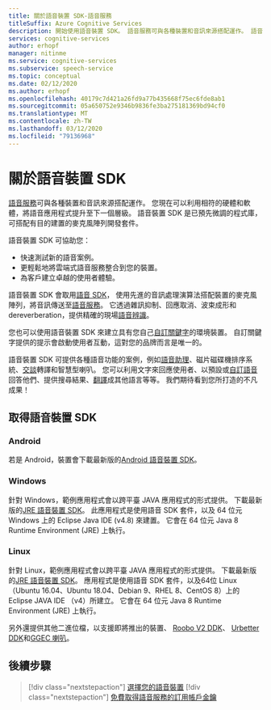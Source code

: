 ```yaml
---
title: 關於語音裝置 SDK-語音服務
titleSuffix: Azure Cognitive Services
description: 開始使用語音裝置 SDK。 語音服務可與各種裝置和音訊來源搭配運作。 語音裝置 SDK 是已預先微調的程式庫，可搭配有目的建置的麥克風陣列開發套件。
services: cognitive-services
author: erhopf
manager: nitinme
ms.service: cognitive-services
ms.subservice: speech-service
ms.topic: conceptual
ms.date: 02/12/2020
ms.author: erhopf
ms.openlocfilehash: 40179c7d421a26fd9a77b435668f75ec6fde8ab1
ms.sourcegitcommit: 05a650752e9346b9836fe3ba275181369bd94cf0
ms.translationtype: MT
ms.contentlocale: zh-TW
ms.lasthandoff: 03/12/2020
ms.locfileid: "79136968"
---
```

# <a name="about-the-speech-devices-sdk"></a>關於語音裝置 SDK

[語音服務](overview.md)可與各種裝置和音訊來源搭配運作。 您現在可以利用相符的硬體和軟體，將語音應用程式提升至下一個層級。 語音裝置 SDK 是已預先微調的程式庫，可搭配有目的建置的麥克風陣列開發套件。

語音裝置 SDK 可協助您：

- 快速測試新的語音案例。
- 更輕鬆地將雲端式語音服務整合到您的裝置。
- 為客戶建立卓越的使用者體驗。

語音裝置 SDK 會取用[語音 SDK](speech-sdk.md)， 使用先進的音訊處理演算法搭配裝置的麥克風陣列，將音訊傳送至[語音服務](overview.md)。 它透過雜訊抑制、回應取消、波束成形和 dereverberation，提供精確的現場[語音辨識](speech-to-text.md)。

您也可以使用語音裝置 SDK 來建立具有您自己[自訂關鍵字](speech-devices-sdk-create-kws.md)的環境裝置。 自訂關鍵字提供的提示會啟動使用者互動，這對您的品牌而言是唯一的。

語音裝置 SDK 可提供各種語音功能的案例，例如[語音助理](https://aka.ms/bots/speech/va)、磁片磁碟機排序系統、[交談](conversation-transcription-service.md)轉譯和智慧型喇叭。 您可以利用文字來回應使用者、以預設或[自訂語音](how-to-customize-voice-font.md)回答他們、提供搜尋結果、[翻譯](speech-translation.md)成其他語言等等。 我們期待看到您所打造的不凡成果！

## <a name="get-the-speech-devices-sdk"></a>取得語音裝置 SDK

### <a name="android"></a>Android

若是 Android，裝置會下載最新版的[Android 語音裝置 SDK](https://aka.ms/sdsdk-download-android)。

### <a name="windows"></a>Windows

針對 Windows，範例應用程式會以跨平臺 JAVA 應用程式的形式提供。 下載最新版的[JRE 語音裝置 SDK](https://aka.ms/sdsdk-download-JRE)。
此應用程式是使用語音 SDK 套件，以及 64 位元 Windows 上的 Eclipse Java IDE (v4.8) 來建置。 它會在 64 位元 Java 8 Runtime Environment (JRE) 上執行。

### <a name="linux"></a>Linux

針對 Linux，範例應用程式會以跨平臺 JAVA 應用程式的形式提供。 下載最新版的[JRE 語音裝置 SDK](https://aka.ms/sdsdk-download-JRE)。
應用程式是使用語音 SDK 套件，以及64位 Linux （Ubuntu 16.04、Ubuntu 18.04、Debian 9、RHEL 8、CentOS 8）上的 Eclipse JAVA IDE （v4）所建立。 它會在 64 位元 Java 8 Runtime Environment (JRE) 上執行。

另外還提供其他二進位檔，以支援即將推出的裝置、 [Roobo V2 DDK](https://aka.ms/sdsdk-download-roobov2)、 [Urbetter DDK](https://aka.ms/sdsdk-download-urbetter)和[GGEC 喇叭](https://aka.ms/sdsdk-download-speaker)。

## <a name="next-steps"></a>後續步驟

> [!div class="nextstepaction"]
> [選擇您的語音裝置](get-speech-devices-sdk.md)
> [!div class="nextstepaction"]
> [免費取得語音服務的訂用帳戶金鑰](get-started.md)
